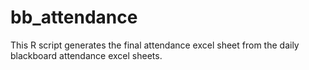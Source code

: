 # bb_attendance
This R script generates the final attendance excel sheet from the daily blackboard attendance excel sheets.
